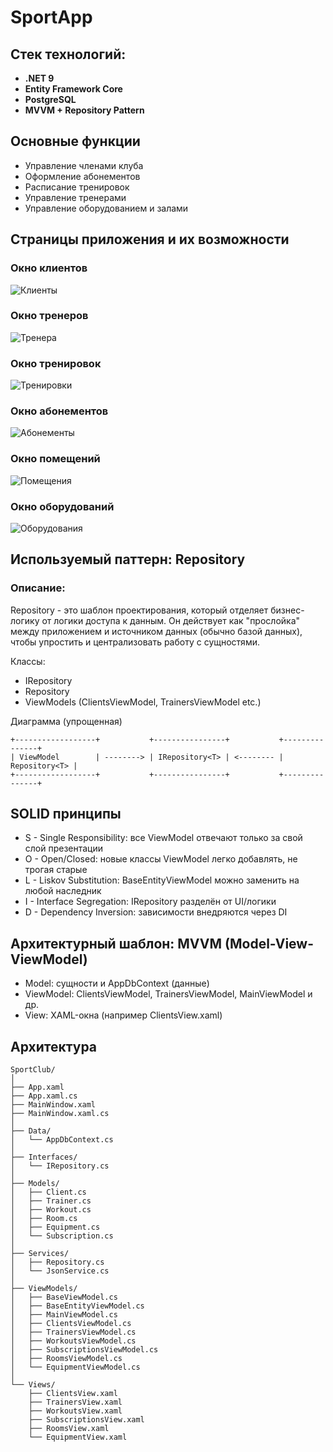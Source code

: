 # SportApp

## Стек технологий:
- **.NET 9**
- **Entity Framework Core**
- **PostgreSQL**
- **MVVM + Repository Pattern**

## Основные функции
- Управление членами клуба
- Оформление абонементов
- Расписание тренировок
- Управление тренерами
- Управление оборудованием и залами

## Страницы приложения и их возможности

### Окно клиентов

![Клиенты](./img/client.png)

### Окно тренеров

![Тренера](./img/trainers.png)

### Окно тренировок

![Тренировки](./img/workouts.png)

### Окно абонементов

![Абонементы](./img/abonement.png)

### Окно помещений

![Помещения](./img/rooms.png)

### Окно оборудований

![Оборудования](./img/equim.png)

## Используемый паттерн: Repository

### Описание:

Repository - это шаблон проектирования, который отделяет бизнес-логику от логики доступа к данным. Он действует как "прослойка" между приложением и источником данных (обычно базой данных), чтобы упростить и централизовать работу с сущностями.

Классы:

- IRepository<T>
- Repository<T>
- ViewModels (ClientsViewModel, TrainersViewModel etc.)

Диаграмма (упрощенная)

```
+------------------+           +----------------+           +---------------+
| ViewModel        | --------> | IRepository<T> | <-------- | Repository<T> |
+------------------+           +----------------+           +---------------+
```
## SOLID принципы

- S - Single Responsibility: все ViewModel отвечают только за свой слой презентации
- O - Open/Closed: новые классы ViewModel легко добавлять, не трогая старые
- L - Liskov Substitution: BaseEntityViewModel<T> можно заменить на любой наследник
- I - Interface Segregation: IRepository разделён от UI/логики
- D - Dependency Inversion: зависимости внедряются через DI

## Архитектурный шаблон: MVVM (Model-View-ViewModel)

- Model: сущности и AppDbContext (данные)
- ViewModel: ClientsViewModel, TrainersViewModel, MainViewModel и др.
- View: XAML-окна (например ClientsView.xaml)

## Архитектура
```
SportClub/
│
├── App.xaml
├── App.xaml.cs
├── MainWindow.xaml
├── MainWindow.xaml.cs
│
├── Data/
│   └── AppDbContext.cs        
│
├── Interfaces/
│   └── IRepository.cs        
│
├── Models/
│   ├── Client.cs
│   ├── Trainer.cs
│   ├── Workout.cs
│   ├── Room.cs
│   ├── Equipment.cs
│   └── Subscription.cs
│
├── Services/
│   ├── Repository.cs          
│   └── JsonService.cs        
│
├── ViewModels/
│   ├── BaseViewModel.cs
│   ├── BaseEntityViewModel.cs
│   ├── MainViewModel.cs
│   ├── ClientsViewModel.cs
│   ├── TrainersViewModel.cs
│   ├── WorkoutsViewModel.cs
│   ├── SubscriptionsViewModel.cs
│   ├── RoomsViewModel.cs
│   └── EquipmentViewModel.cs
│
└── Views/
    ├── ClientsView.xaml
    ├── TrainersView.xaml
    ├── WorkoutsView.xaml
    ├── SubscriptionsView.xaml
    ├── RoomsView.xaml
    └── EquipmentView.xaml

```
